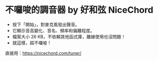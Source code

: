 # 不囉唆的調音器 by 好和弦 NiceChord

- 按下「開始」，對麥克風發出聲音。
- 它顯示音高變化、音名、頻率和偏離程度。
- 檔案大小 26 KB，不依賴其他函式庫，離線使用也沒問題！
- 就這樣，超不囉唆！

直接用：https://nicechord.com/tuner/
